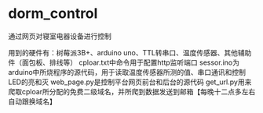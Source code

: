 # dorm_control
通过网页对寝室电器设备进行控制

用到的硬件有：树莓派3B+、arduino uno、TTL转串口、温度传感器、其他辅助件（面包板、排线等）
cploar.txt中命令用于配置http监听端口
sessor.ino为arduino中所烧程序的源代码，用于读取温度传感器所测的值、串口通讯和控制LED的亮和灭
web_page.py是控制平台网页前台和后台的源代码
get_url.py用来爬取cploar所分配的免费二级域名，并所爬到数据发送到邮箱【每晚十二点多左右自动跟换域名】
